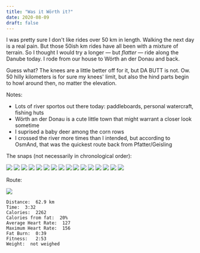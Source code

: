 ```yaml
---
title: "Was it Wörth it?"
date: 2020-08-09
draft: false
---
```


I was pretty sure I don't like rides over 50 km in length.  Walking the next day is a real pain.  But those 50ish km rides have all been with a mixture of terrain.  So I thought I would try a longer &mdash; but _flatter_ &mdash; ride along the Danube today.  I rode from our house to Wörth an der Donau and back.  

Guess what?  The knees are a little better off for it, but DA BUTT is not.  Ow.  50 hilly kilometers is for sure my knees' limit, but also the hind parts begin to howl around then, no matter the elevation.

Notes:  

+ Lots of river sportos out there today:  paddleboards, personal watercraft, fishing huts
+ Wörth an der Donau is a cute little town that might warrant a closer look sometime
+ I suprised a baby deer among the corn rows
+ I crossed the river more times than I intended, but according to OsmAnd, that was the quickest route back from Pfatter/Geisling



The snaps (not necessarily in chronological order):

![](/IMG_20200809_094948240_s.jpg)
![](/IMG_20200809_091117131_s.jpg)
![](/IMG_20200809_091702468_s.jpg)
![](/IMG_20200809_093328301_s.jpg)
![](/IMG_20200809_093430841_s.jpg)
![](/IMG_20200809_094453028_s.jpg)
![](/IMG_20200809_095131365_s.jpg)
![](/IMG_20200809_095539466_s.jpg)
![](/IMG_20200809_100105643_s.jpg)
![](/IMG_20200809_102035328_s.jpg)
![](/IMG_20200809_103928875_s.jpg)
![](/IMG_20200809_110554566_s.jpg)
![](/IMG_20200809_110838665_s.jpg)
![](/IMG_20200809_111354643_s.jpg)
![](/IMG_20200809_112713494_s.jpg)
![](/IMG_20200809_100805355_s.jpg)

Route:

![](/2020-08-09.jpg)



```
Distance:  62.9 km
Time:  3:32
Calories:  2262 
Calories from fat:  20%
Average Heart Rate:  127
Maximum Heart Rate:  156
Fat Burn:  0:39 
Fitness:   2:53
Weight:  not weighed
```
